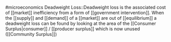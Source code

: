 #microeconomics 
Deadweight Loss::Deadweight loss is the associated cost of [[market]] inefficiency from a form of [[government intervention]]. When the [[supply]] and [[demand]] of a [[market]] are out of [[equilibrium]] a deadweight loss can be found by looking at the area of the [[Consumer Surplus|consumer]] / [[producer surplus]] which is now unused ([[Community Surplus]])